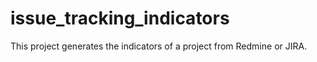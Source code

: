 issue_tracking_indicators
=========================

This project generates the indicators of a project from Redmine or JIRA.

